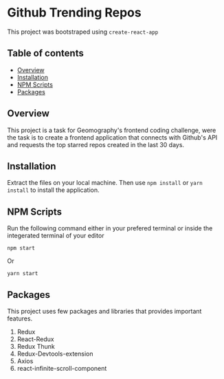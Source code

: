 # Github Trending Repos

This project was bootstraped using `create-react-app`

## Table of contents
  - [Overview](#overview)
  - [Installation](#installation)
  - [NPM Scripts](#npm-scripts)
  - [Packages](#packages)

## Overview

This project is a task for Geomography's frontend coding challenge, were the task is to create a frontend application that connects with Github's API and requests the top starred repos created in the last 30 days.

## Installation

Extract the files on your local machine.
Then use `npm install` or `yarn install` to install the application.

## NPM Scripts

Run the following command either in your prefered terminal or inside the integerated terminal of your editor

```
npm start
```

Or

```
yarn start
```

## Packages

This project uses few packages and libraries that provides important features.

1. Redux
2. React-Redux
3. Redux Thunk
4. Redux-Devtools-extension
5. Axios
6. react-infinite-scroll-component
